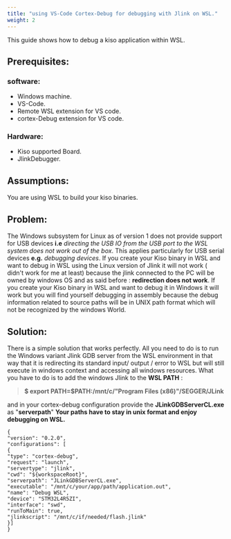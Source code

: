 ```yaml
---
title: "using VS-Code Cortex-Debug for debugging with Jlink on WSL."
weight: 2
---
```


This guide shows how to debug a kiso application within WSL.

## Prerequisites:

### software:
 - Windows machine.
 - VS-Code.
 - Remote WSL extension for VS code.
 - cortex-Debug extension for VS code.


### Hardware:
 - Kiso supported Board.
 -  JlinkDebugger.

## Assumptions:
You are using WSL to build your kiso binaries.

## Problem:

The Windows subsystem for Linux as of version 1 does not provide support for USB devices **i.e** *directing the USB IO from the USB port to the WSL system does not work out of the box*. This applies particularly for USB serial devices **e.g.** *debugging devices*.  If you create your Kiso binary in WSL and want to debug in WSL using the Linux version of Jlink it will not work ( didn't work for me at least) because the jlink connected to the PC will be owned by windows OS and as said before : **redirection does not work**.
If you create your Kiso binary in WSL and want to debug it in Windows it will work but you will find yourself debugging in assembly because the debug information related to source paths will be in UNIX path format
which will not be recognized by the windows World.

## Solution:

There is a simple solution that works perfectly. All you need to do is to run the Windows variant Jlink GDB server from the WSL environment in that way that it is redirecting its standard input/ output / error to WSL but will still execute in windows context and accessing all windows resources. 
What you have to do is to add the windows Jlink to the **WSL PATH** :

>    **$ export PATH=$PATH:/mnt/c/"Program Files (x86)"/SEGGER/JLink**

and in your cortex-debug configuration provide the **JLinkGDBServerCL.exe** as "**serverpath**"
**Your paths have to stay in unix format and enjoy debugging on WSL.**

    {
    "version": "0.2.0",
    "configurations": [
    {
    "type": "cortex-debug",
    "request": "launch",
    "servertype": "jlink",
    "cwd": "${workspaceRoot}",
    "serverpath": "JLinkGDBServerCL.exe",
    "executable": "/mnt/c/your/app/path/application.out",
    "name": "Debug WSL",
    "device": "STM32L4R5ZI",
    "interface": "swd",
    "runToMain": true,
    "jlinkscript": "/mnt/c/if/needed/flash.jlink"
    }]
    }
